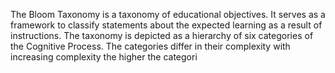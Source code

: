 The Bloom Taxonomy is a taxonomy of educational objectives. It serves as a framework to classify statements about the expected learning as a result of instructions. The taxonomy is depicted as a hierarchy of six categories of the Cognitive Process. The categories differ in their complexity with increasing complexity the higher the categori

